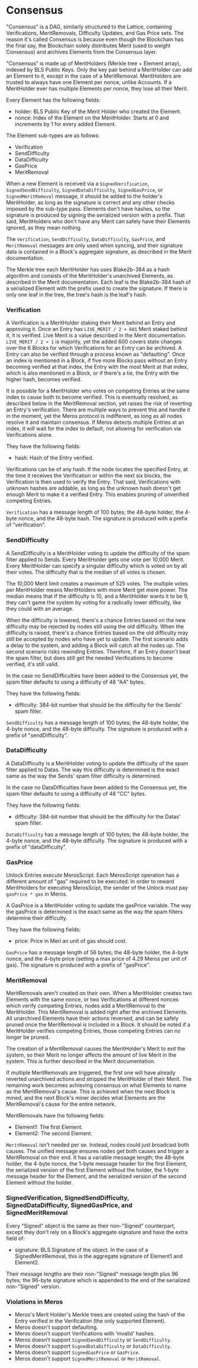 # Consensus

"Consensus" is a DAG, similarly structured to the Lattice, containing Verifications, MeritRemovals, Difficulty Updates, and Gas Price sets. The reason it's called Consensus is because even though the Blockchain has the final say, the Blockchain solely distributes Merit (used to weight Consensus) and archives Elements from the Consensus layer.

"Consensus" is made up of MeritHolders (Merkle tree + Element array), indexed by BLS Public Keys. Only the key pair behind a MeritHolder can add an Element to it, except in the case of a MeritRemoval. MeritHolders are trusted to always have one Element per nonce, unlike Accounts. If a MeritHolder ever has multiple Elements per nonce, they lose all their Merit.

Every Element has the following fields:

- holder: BLS Public Key of the Merit Holder who created the Element.
- nonce: Index of the Element on the MeritHolder. Starts at 0 and increments by 1 for every added Element.

The Element sub-types are as follows:

- Verification
- SendDifficulty
- DataDifficulty
- GasPrice
- MeritRemoval

When a new Element is received via a `SignedVerification`, `SignedSendDifficulty`, `SignedDataDifficulty`, `SignedGasPrice`, or `SignedMeritRemoval` message, it should be added to the holder's MeritHolder, as long as the signature is correct and any other checks imposed by the sub-type pass. Elements don't have hashes, so the signature is produced by signing the serialized version with a prefix. That said, MeritHolders who don't have any Merit can safely have their Elements ignored, as they mean nothing.

The `Verification`, `SendDifficulty`, `DataDifficulty`, `GasPrice`, and `MeritRemoval` messages are only used when syncing, and their signature data is contained in a Block's aggregate signature, as described in the Merit documentation.

The Merkle tree each MeritHolder has uses Blake2b-384 as a hash algorithm and consists of the MeritHolder's unarchived Elements, as described in the Merit documentation. Each leaf is the Blake2b-384 hash of a serialized Element with the prefix used to create the signature. If there is only one leaf in the tree, the tree's hash is the leaf's hash.

### Verification

A Verification is a MeritHolder staking their Merit behind an Entry and approving it. Once an Entry has `LIVE_MERIT / 2 + 601` Merit staked behind it, it is verified. Live Merit is a value described in the Merit documentation. `LIVE_MERIT / 2 + 1` is majority, yet the added 600 covers state changes over the 6 Blocks for which Verifications for an Entry can be archived. A Entry can also be verified through a process known as "defaulting". Once an index is mentioned in a Block, if five more Blocks pass without an Entry becoming verified at that index, the Entry with the most Merit at that index, which is also mentioned in a Block, or if there's a tie, the Entry with the higher hash, becomes verified.

It is possible for a MeritHolder who votes on competing Entries at the same index to cause both to become verified. This is eventually resolved, as described below in the MeritRemoval section, yet raises the risk of reverting an Entry's verification. There are multiple ways to prevent this and handle it in the moment, yet the Meros protocol is indifferent, as long as all nodes resolve it and maintain consensus. If Meros detects multiple Entries at an index, it will wait for the index to default, not allowing for verification via Verifications alone.

They have the following fields:

- hash: Hash of the Entry verified.

Verifications can be of any hash. If the node locates the specified Entry, at the time it receives the Verification or within the next six blocks, the Verification is then used to verify the Entry. That said, Verifications with unknown hashes are addable, as long as the unknown hash doesn't get enough Merit to make it a verified Entry. This enables pruning of unverified competing Entries.

`Verification` has a message length of 100 bytes; the 48-byte holder, the 4-byte nonce, and the 48-byte hash. The signature is produced with a prefix of "verification".

### SendDifficulty

A SendDifficulty is a MeritHolder voting to update the difficulty of the spam filter applied to Sends. Every MeritHolder gets one vote per 10,000 Merit. Every MeritHolder can specify a singular difficulty which is voted on by all their votes. The difficulty that is the median of all votes is chosen.

The 10,000 Merit limit creates a maximum of 525 votes. The multiple votes per MeritHolder means MeritHolders with more Merit get more power. The median means that if the difficulty is 10, and a MeritHolder wants it to be 9, they can't game the system by voting for a radically lower difficulty, like they could with an average.

When the difficulty is lowered, there's a chance Entries based on the new difficulty may be rejected by nodes still using the old difficulty. When the difficulty is raised, there's a chance Entries based on the old difficulty may still be accepted by nodes who have yet to update. The first scenario adds a delay to the system, and adding a Block will catch all the nodes up. The second scenario risks rewinding Entries. Therefore, if an Entry doesn't beat the spam filter, but does still get the needed Verifications to become verified, it's still valid.

In the case no SendDifficulties have been added to the Consensus yet, the spam filter defaults to using a difficulty of 48 "AA" bytes.

They have the following fields:

- difficulty: 384-bit number that should be the difficulty for the Sends' spam filter.

`SendDifficulty` has a message length of 100 bytes; the 48-byte holder, the 4-byte nonce, and the 48-byte difficulty. The signature is produced with a prefix of "sendDifficulty".

### DataDifficulty

A DataDifficulty is a MeritHolder voting to update the difficulty of the spam filter applied to Datas. The way this difficulty is determined is the exact same as the way the Sends' spam filter difficulty is determined.

In the case no DataDifficulties have been added to the Consensus yet, the spam filter defaults to using a difficulty of 48 "CC" bytes.

They have the following fields:

- difficulty: 384-bit number that should be the difficulty for the Datas' spam filter.

`DataDifficulty` has a message length of 100 bytes; the 48-byte holder, the 4-byte nonce, and the 48-byte difficulty. The signature is produced with a prefix of "dataDifficulty".

### GasPrice

Unlock Entries execute MerosScript. Each MerosScript operation has a different amount of "gas" required to be executed. In order to reward MeritHolders for executing MerosScipt, the sender of the Unlock must pay `gasPrice * gas` in Meros.

A GasPrice is a MeritHolder voting to update the gasPrice variable. The way the gasPrice is determined is the exact same as the way the spam filters determine their difficulty.

They have the following fields:

- price: Price in Meri an unit of gas should cost.

`GasPrice` has a message length of 56 bytes; the 48-byte holder, the 4-byte nonce, and the 4-byte price (setting a max price of 4.29 Meros per unit of gas). The signature is produced with a prefix of "gasPrice".

### MeritRemoval

MeritRemovals aren't created on their own. When a MeritHolder creates two Elements with the same nonce, or two Verifications at different nonces which verify competing Entries, nodes add a MeritRemoval to the MeritHolder. This MeritRemoval is added right after the archived Elements. All unarchived Elements have their actions reversed, and can be safely pruned once the MeritRemoval is included in a Block. It should be noted if a MeritHolder verifies competing Entries, those competing Entries can no longer be pruned.

The creation of a MeritRemoval causes the MeritHolder's Merit to exit the system, so their Merit no longer affects the amount of live Merit in the system. This is further described in the Merit documentation.

If multiple MeritRemovals are triggered, the first one will have already reverted unarchived actions and stripped the MeritHolder of their Merit. The remaining work becomes achieving consensus on what Elements to name as the MeritRemoval's cause. This is achieved when the next Block is mined, and the next Block's miner decides what Elements are the MeritRemoval's cause for the entire network.

MeritRemovals have the following fields:

- Element1: The first Element.
- Element2: The second Element.

`MeritRemoval` isn't needed per se. Instead, nodes could just broadcast both causes. The unified message ensures nodes get both causes and trigger a MeritRemoval on their end. It has a variable message length; the 48-byte holder, the 4-byte nonce, the 1-byte message header for the first Element, the serialized version of the first Element without the holder, the 1-byte message header for the Element, and the serialized version of the second Element without the holder.

### SignedVerification, SignedSendDifficulty, SignedDataDifficulty, SignedGasPrice, and SignedMeritRemoval

Every "Signed" object is the same as their non-"Signed" counterpart, except they don't rely on a Block's aggregate signature and have the extra field of:

- signature: BLS Signature of the object. In the case of a SignedMeritRemoval, this is the aggregate signature of Element1 and Element2.

Their message lengths are their non-"Signed" message length plus 96 bytes; the 96-byte signature which is appended to the end of the serialized non-"Signed" version.

### Violations in Meros

- Meros's Merit Holder's Merkle trees are created using the hash of the Entry verified in the Verification (the only supported Element).
- Meros doesn't support defaulting.
- Meros doesn't support Verifications with 'invalid' hashes.
- Meros doesn't support `SignedSendDifficulty` or `SendDifficulty`.
- Meros doesn't support `SignedDataDifficulty` or `DataDifficulty`.
- Meros doesn't support `SignedGasPrice` or `GasPrice`.
- Meros doesn't support `SignedMeritRemoval` or `MeritRemoval`.
